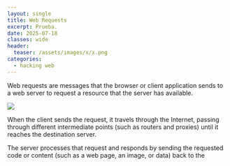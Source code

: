 ```yaml
---
layout: single
title: Web Requests
excerpt: Prueba.
date: 2025-07-18
classes: wide
header:
  teaser: /assets/images/x/x.png
categories:
  - hacking web
---
```


Web requests are messages that the browser or client application sends to a web server to request a resource that the server has available.

![](/assets/images/1.png)

When the client sends the request, it travels through the Internet, passing through different intermediate points (such as routers and proxies) until it reaches the destination server.

The server processes that request and responds by sending the requested code or content (such as a web page, an image, or data) back to the